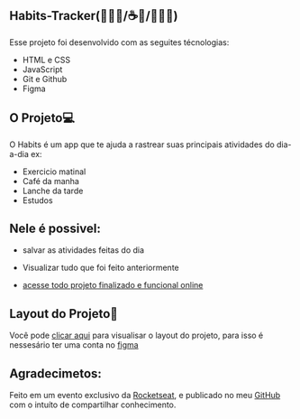 ## Habits-Tracker(🏃‍♂️🚴‍/☕🍞/📰👨‍💻)
Esse projeto foi desenvolvido com as seguites técnologias:
- HTML e CSS
- JavaScript
- Git e Github
- Figma

## O Projeto💻
O Habits é um app que te ajuda a rastrear suas principais atividades do dia-a-dia ex:
- Exercicio matinal
- Café da manha
- Lanche da tarde
- Estudos

## Nele é possivel:
- salvar as atividades feitas do dia
- Visualizar tudo que foi feito anteriormente

- [acesse todo projeto finalizado e funcional online]( https://hugo-da-silva.github.io/Habits-Tracker/)

## Layout do Projeto🎨
Você pode [clicar aqui](ma.com/file/AjpWy4xMadrQ9xBACB8iNh/Habits-(e)-(Community)?node-id=75%3A567&t=7lL2ZE3IpGohazQk-0) para
visualisar o layout do projeto, para isso é nessesário ter uma conta no [figma](https://www.figma.com/)

## Agradecimetos:
Feito em um evento exclusivo da [Rocketseat](https://www.rocketseat.com.br/), e publicado no meu [GitHub](https://github.com/Hugo-da-Silva) com o intuíto de compartilhar conhecimento.
